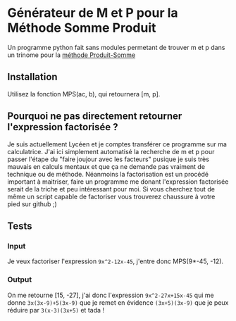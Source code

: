 # Générateur de M et P pour la Méthode Somme Produit
Un programme python fait sans modules permetant de trouver m et p dans un trinome pour la [méthode Produit-Somme](https://fr.wikipedia.org/wiki/M%C3%A9thode_du_produit-somme)
## Installation
Utilisez la fonction MPS(ac, b), qui retournera [m, p].
## Pourquoi ne pas directement retourner l'expression factorisée ?
Je suis actuellement Lycéen et je comptes transférer ce programme sur ma calculatrice.
J'ai ici simplement automatisé la recherche de m et p pour passer l'étape du "faire joujour avec les facteurs" pusique je suis très mauvais en calculs mentaux et que ça ne demande pas vraiment de technique ou de méthode.
Néanmoins la factorisation est un procédé important à maitriser, faire un programme me donant l'expression factorisée serait de la triche et peu intéressant pour moi.
Si vous cherchez tout de même un script capable de factoriser vous trouverez chaussure à votre pied sur github ;)
## Tests
### Input
Je veux factoriser l'expression `9x^2-12x-45`, j'entre donc MPS(9*-45, -12).
### Output
On me retourne [15, -27], j'ai donc l'expression `9x^2-27x+15x-45` qui me donne `3x(3x-9)+5(3x-9)` que je remet en évidence `(3x+5)(3x-9)` que je peux réduire par `3(x-3)(3x+5)` et tada !
